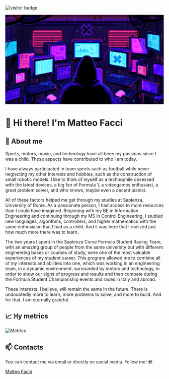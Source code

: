 ![visitor badge](https://visitor-badge.glitch.me/badge?page_id=matteofacci.visitor-badge)

![](coding.gif)

# 👋 Hi there! I'm Matteo Facci

## :open_book: About me

Sports, motors, music, and technology have all been my passions since I was a child. These aspects have contributed to who I am today. 

I have always participated in team sports such as football while never neglecting my other interests and hobbies, such as the construction of small robotic models. 
I like to think of myself as a technophile obsessed with the latest devices, a big fan of Formula 1, a videogames enthusiast, a great problem solver, and who knows, maybe even a decent pianist.

All of these factors helped me get through my studies at Sapienza, University of Rome. As a passionate person, I had access to more resources than I could have imagined. Beginning with my BE in Information Engineering and continuing through my MS in Control Engineering, I studied new languages, algorithms, controllers, and higher mathematics with the same enthusiasm that I had as a child. And it was here that I realized just how much more there was to learn.

The two years I spent in the Sapienza Corse Formula Student Racing Team, with an amazing group of people from the same university but with different engineering bases or courses of study, were one of the most valuable experiences of my student career. This program allowed me to combine all of my interests and abilities into one, which was working in an engineering team, in a dynamic environment, surrounded by motors and technology, in order to show our signs of progress and results and then compete during the Formula Student Championship events and races in Italy and abroad.

These interests, I believe, will remain the same in the future. 
There is undoubtedly more to learn, more problems to solve, and more to build. 
And for that, I am eternally grateful.

## :chart_with_upwards_trend: 𝙼y metrics

![Metrics](https://metrics.lecoq.io/matteofacci)

## 📫 Contacts 

You can contact me via email or directly on social media. Follow me! :sunglasses:

[Matteo Facci](mailto:matteo.facci@outlook.it?subject=[GitHub]%20Source%20Han%20Sans)
<!--
**matteofacci/matteofacci** is a ✨ _special_ ✨ repository because its `README.md` (this file) appears on your GitHub profile.

Here are some ideas to get you started:

- 🔭 I’m currently working on ...
- 🌱 I’m currently learning ...
- 👯 I’m looking to collaborate on ...
- 🤔 I’m looking for help with ...
- 💬 Ask me about ...
- 📫 How to reach me: ...
- 😄 Pronouns: ...
- ⚡ Fun fact: ...
-->
